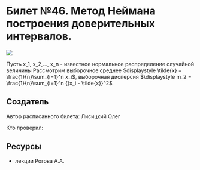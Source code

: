 # Билет №46. Метод Неймана построения доверительных интервалов.
![](./graph1.png)

Пусть x_1, x_2,..., x_n - известное нормальное распределение случайной величины
Рассмотрим выборочное среднее $displaystyle \tilde{x} = \frac{1}{n}\sum_{i=1}^n x_i$, выборочная дисперсия $\displaystyle m_2 = \frac{1}{n}\sum_{i=1}^n {(x_i - \tilde{x}}^2$


## Создатель

Автор расписанного билета: Лисицкий Олег

Кто проверил:


## Ресурсы
- лекции Рогова А.А.
